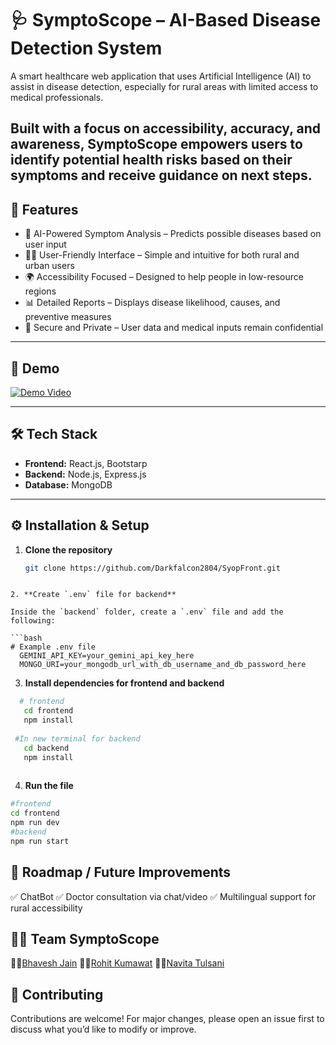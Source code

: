 # 🩺 SymptoScope – AI-Based Disease Detection System

A smart healthcare web application that uses Artificial Intelligence (AI) to assist in disease detection, especially for rural areas with limited access to medical professionals.

Built with a focus on accessibility, accuracy, and awareness, SymptoScope empowers users to identify potential health risks based on their symptoms and receive guidance on next steps.
---

## 🚀 Features

- 🤖 AI-Powered Symptom Analysis – Predicts possible diseases based on user input 
- 👨‍⚕️ User-Friendly Interface – Simple and intuitive for both rural and urban users  
- 🌍 Accessibility Focused – Designed to help people in low-resource regions 
- 📊 Detailed Reports – Displays disease likelihood, causes, and preventive measures 
- 🔐 Secure and Private – User data and medical inputs remain confidential

---

## 🎥 Demo
   
[![Demo Video](https://img.youtube.com/vi/3s27Ux-qBAU/2.jpg)](https://youtu.be/3s27Ux-qBAU)
 

---

## 🛠️ Tech Stack

- **Frontend:** React.js, Bootstarp 
- **Backend:** Node.js, Express.js  
- **Database:** MongoDB  

---

## ⚙️ Installation & Setup

1. **Clone the repository**  
   ```bash
   git clone https://github.com/Darkfalcon2804/SyopFront.git

  ```

2. **Create `.env` file for backend**

Inside the `backend` folder, create a `.env` file and add the following:

  ```bash
  # Example .env file
    GEMINI_API_KEY=your_gemini_api_key_here
    MONGO_URI=your_mongodb_url_with_db_username_and_db_password_here
   ``` 
3. **Install dependencies for frontend and backend**
```bash
  # frontend      
   cd frontend
   npm install
   
 #In new terminal for backend
   cd backend
   npm install
   
 ```
4. **Run the file**
```bash
#frontend
cd frontend
npm run dev
#backend
npm run start

```

## 📌 Roadmap / Future Improvements
✅ ChatBot
✅ Doctor consultation via chat/video
✅ Multilingual support for rural accessibility

## 🧑‍💻 Team SymptoScope
👨‍💻[Bhavesh Jain](https://www.linkedin.com/in/bhavesh-jain28/)
👨‍💻[Rohit Kumawat](https://www.linkedin.com/in/rohit-kumawattt/)
👨‍💻[Navita Tulsani](https://www.linkedin.com/in/navita-tulsani-b05607277/)

## 🤝 Contributing
Contributions are welcome!
For major changes, please open an issue first to discuss what you’d like to modify or improve.